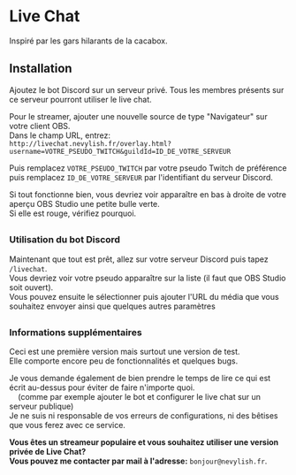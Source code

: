 # Live Chat

Inspiré par les gars hilarants de la cacabox.

## Installation

Ajoutez le bot Discord sur un serveur privé. Tous les membres présents sur ce serveur pourront utiliser le live chat.

Pour le streamer, ajouter une nouvelle source de type "Navigateur" sur votre client OBS.<br>
Dans le champ URL, entrez: <br>`http://livechat.nevylish.fr/overlay.html?username=VOTRE_PSEUDO_TWITCH&guildId=ID_DE_VOTRE_SERVEUR `<br>

Puis remplacez `VOTRE_PSEUDO_TWITCH` par votre pseudo Twitch de préférence puis remplacez `ID_DE_VOTRE_SERVEUR` par l'identifiant du serveur Discord.<br>

Si tout fonctionne bien, vous devriez voir apparaître en bas à droite de votre aperçu OBS Studio une petite bulle verte.<br>
Si elle est rouge, vérifiez pourquoi.<br>

##

### Utilisation du bot Discord

Maintenant que tout est prêt, allez sur votre serveur Discord puis tapez `/livechat`.<br>
Vous devriez voir votre pseudo apparaître sur la liste (il faut que OBS Studio soit ouvert).<br>
Vous pouvez ensuite le sélectionner puis ajouter l'URL du média que vous souhaitez envoyer ainsi que quelques autres paramètres

##

### Informations supplémentaires

Ceci est une première version mais surtout une version de test.<br>
Elle comporte encore peu de fonctionnalités et quelques bugs.<br>

Je vous demande également de bien prendre le temps de lire ce qui est écrit au-dessus pour éviter de faire n'importe quoi.<br>
&nbsp;&nbsp;&nbsp;&nbsp;(comme par exemple ajouter le bot et configurer le live chat sur un serveur publique)<br>
Je ne suis ni responsable de vos erreurs de configurations, ni des bêtises que vous ferez avec ce service.<br>

**Vous êtes un streameur populaire et vous souhaitez utiliser une version privée de Live Chat?<br>
Vous pouvez me contacter par mail à l'adresse:** `bonjour@nevylish.fr`.
